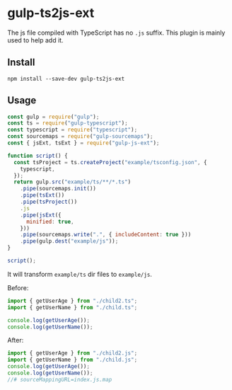 # gulp-ts2js-ext

The js file compiled with TypeScript has no `.js` suffix. This plugin is mainly
used to help add it.

## Install

`npm install --save-dev gulp-ts2js-ext`

## Usage

```javascript
const gulp = require("gulp");
const ts = require("gulp-typescript");
const typescript = require("typescript");
const sourcemaps = require("gulp-sourcemaps");
const { jsExt, tsExt } = require("gulp-js-ext");

function script() {
  const tsProject = ts.createProject("example/tsconfig.json", {
    typescript,
  });
  return gulp.src("example/ts/**/*.ts")
    .pipe(sourcemaps.init())
    .pipe(tsExt())
    .pipe(tsProject())
    .js
    .pipe(jsExt({
      minified: true,
    }))
    .pipe(sourcemaps.write(".", { includeContent: true }))
    .pipe(gulp.dest("example/js"));
}

script();
```

It will transform `example/ts` dir files to `example/js`.

Before:

```typescript
import { getUserAge } from "./child2.ts";
import { getUserName } from "./child.ts";

console.log(getUserAge());
console.log(getUserName());
```

After:

```javascript
import { getUserAge } from "./child2.js";
import { getUserName } from "./child.js";
console.log(getUserAge());
console.log(getUserName());
//# sourceMappingURL=index.js.map
```

